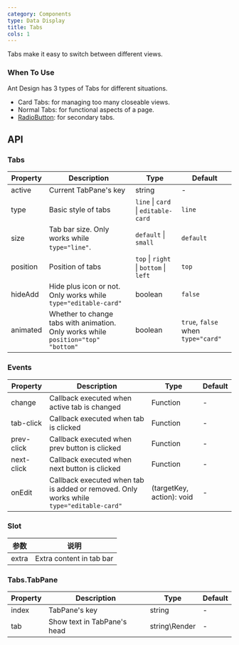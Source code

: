 ```yaml
---
category: Components
type: Data Display
title: Tabs
cols: 1
---
```


Tabs make it easy to switch between different views.

### When To Use

Ant Design has 3 types of Tabs for different situations.

- Card Tabs: for managing too many closeable views.
- Normal Tabs: for functional aspects of a page.
- [RadioButton](/components/radio/#components-radio-demo-radiobutton): for secondary tabs.

## API

### Tabs

| Property     | Description           | Type     | Default      |
|--------------|-----------------------|----------|--------------|
| active    | Current TabPane's key| string   | - |
| type         | Basic style of tabs | `line` \| `card` \| `editable-card` | `line` |
| size         | Tab bar size. Only works while `type="line"`. | `default` \| `small` | `default` |
| position  | Position of tabs | `top` \| `right` \| `bottom` \| `left` | `top` |
| hideAdd      | Hide plus icon or not. Only works while `type="editable-card"` | boolean | `false` |
| animated | Whether to change tabs with animation. Only works while `position="top" "bottom"` | boolean | `true`, `false` when `type="card"` |

### Events

| Property     | Description           | Type     | Default      |
|--------------|-----------------------|----------|--------------|
| change     | Callback executed when active tab is changed | Function | - |
| tab-click   | Callback executed when tab is clicked | Function | - |
| prev-click  | Callback executed when prev button is clicked | Function | - |
| next-click  | Callback executed when next button is clicked | Function | - |
| onEdit       | Callback executed when tab is added or removed. Only works while `type="editable-card"` | (targetKey, action): void | - |

### Slot

| 参数             | 说明                                         | 
|------------------|----------------------------------------------|
| extra | Extra content in tab bar


### Tabs.TabPane
| Property     | Description           | Type     | Default      |
|--------------|-----------------------|----------|--------------|
| index          | TabPane's key         | string   | - |
| tab          | Show text in TabPane's head | string\Render | - |

